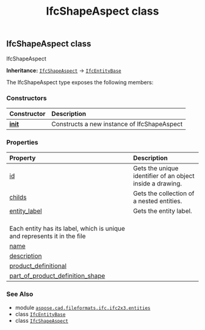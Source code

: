 ﻿---
title: IfcShapeAspect class
second_title: Aspose.CAD for Python via .NET API References
description: 
type: docs
weight: 5100
url: /python-net/aspose.cad.fileformats.ifc.ifc2x3.entities/ifcshapeaspect/
is_root: false
---

## IfcShapeAspect class

IfcShapeAspect



**Inheritance:** [`IfcShapeAspect`](/cad/python-net/aspose.cad.fileformats.ifc.ifc2x3.entities/ifcshapeaspect) → 
[`IfcEntityBase`](/cad/python-net/aspose.cad.fileformats.ifc/ifcentitybase)



The IfcShapeAspect type exposes the following members:

### Constructors
| Constructor | Description |
| :- | :- |
| [__init__](/cad/python-net/aspose.cad.fileformats.ifc.ifc2x3.entities/ifcshapeaspect/__init__/#) | Constructs a new instance of IfcShapeAspect |


### Properties
| Property | Description |
| :- | :- |
| [id](/cad/python-net/aspose.cad.fileformats.ifc.ifc2x3.entities/ifcshapeaspect/id) | Gets the unique identifier of an object inside a drawing. |
| [childs](/cad/python-net/aspose.cad.fileformats.ifc.ifc2x3.entities/ifcshapeaspect/childs) | Gets the collection of a nested entities. |
| [entity_label](/cad/python-net/aspose.cad.fileformats.ifc.ifc2x3.entities/ifcshapeaspect/entity_label) | Gets the entity label.<br/>Each entity has its label, which is unique and represents it in the file |
| [name](/cad/python-net/aspose.cad.fileformats.ifc.ifc2x3.entities/ifcshapeaspect/name) |  |
| [description](/cad/python-net/aspose.cad.fileformats.ifc.ifc2x3.entities/ifcshapeaspect/description) |  |
| [product_definitional](/cad/python-net/aspose.cad.fileformats.ifc.ifc2x3.entities/ifcshapeaspect/product_definitional) |  |
| [part_of_product_definition_shape](/cad/python-net/aspose.cad.fileformats.ifc.ifc2x3.entities/ifcshapeaspect/part_of_product_definition_shape) |  |



### See Also
* module [`aspose.cad.fileformats.ifc.ifc2x3.entities`](..)
* class [`IfcEntityBase`](/cad/python-net/aspose.cad.fileformats.ifc/ifcentitybase)
* class [`IfcShapeAspect`](/cad/python-net/aspose.cad.fileformats.ifc.ifc2x3.entities/ifcshapeaspect)
